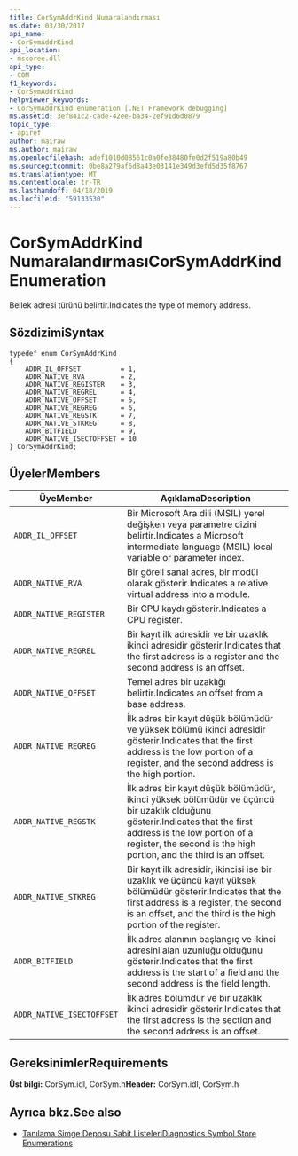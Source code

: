 ```yaml
---
title: CorSymAddrKind Numaralandırması
ms.date: 03/30/2017
api_name:
- CorSymAddrKind
api_location:
- mscoree.dll
api_type:
- COM
f1_keywords:
- CorSymAddrKind
helpviewer_keywords:
- CorSymAddrKind enumeration [.NET Framework debugging]
ms.assetid: 3ef841c2-cade-42ee-ba34-2ef91d6d0879
topic_type:
- apiref
author: mairaw
ms.author: mairaw
ms.openlocfilehash: adef1010d08561c0a0fe38480fe0d2f519a80b49
ms.sourcegitcommit: 0be8a279af6d8a43e03141e349d3efd5d35f8767
ms.translationtype: MT
ms.contentlocale: tr-TR
ms.lasthandoff: 04/18/2019
ms.locfileid: "59133530"
---
```

# <a name="corsymaddrkind-enumeration"></a><span data-ttu-id="d2e6d-102">CorSymAddrKind Numaralandırması</span><span class="sxs-lookup"><span data-stu-id="d2e6d-102">CorSymAddrKind Enumeration</span></span>
<span data-ttu-id="d2e6d-103">Bellek adresi türünü belirtir.</span><span class="sxs-lookup"><span data-stu-id="d2e6d-103">Indicates the type of memory address.</span></span>  
  
## <a name="syntax"></a><span data-ttu-id="d2e6d-104">Sözdizimi</span><span class="sxs-lookup"><span data-stu-id="d2e6d-104">Syntax</span></span>  
  
```  
typedef enum CorSymAddrKind  
{  
    ADDR_IL_OFFSET          = 1,  
    ADDR_NATIVE_RVA         = 2,  
    ADDR_NATIVE_REGISTER    = 3,  
    ADDR_NATIVE_REGREL      = 4,  
    ADDR_NATIVE_OFFSET      = 5,  
    ADDR_NATIVE_REGREG      = 6,  
    ADDR_NATIVE_REGSTK      = 7,  
    ADDR_NATIVE_STKREG      = 8,  
    ADDR_BITFIELD           = 9,  
    ADDR_NATIVE_ISECTOFFSET = 10  
} CorSymAddrKind;  
```  
  
## <a name="members"></a><span data-ttu-id="d2e6d-105">Üyeler</span><span class="sxs-lookup"><span data-stu-id="d2e6d-105">Members</span></span>  
  
|<span data-ttu-id="d2e6d-106">Üye</span><span class="sxs-lookup"><span data-stu-id="d2e6d-106">Member</span></span>|<span data-ttu-id="d2e6d-107">Açıklama</span><span class="sxs-lookup"><span data-stu-id="d2e6d-107">Description</span></span>|  
|------------|-----------------|  
|`ADDR_IL_OFFSET`|<span data-ttu-id="d2e6d-108">Bir Microsoft Ara dili (MSIL) yerel değişken veya parametre dizini belirtir.</span><span class="sxs-lookup"><span data-stu-id="d2e6d-108">Indicates a Microsoft intermediate language (MSIL) local variable or parameter index.</span></span>|  
|`ADDR_NATIVE_RVA`|<span data-ttu-id="d2e6d-109">Bir göreli sanal adres, bir modül olarak gösterir.</span><span class="sxs-lookup"><span data-stu-id="d2e6d-109">Indicates a relative virtual address into a module.</span></span>|  
|`ADDR_NATIVE_REGISTER`|<span data-ttu-id="d2e6d-110">Bir CPU kaydı gösterir.</span><span class="sxs-lookup"><span data-stu-id="d2e6d-110">Indicates a CPU register.</span></span>|  
|`ADDR_NATIVE_REGREL`|<span data-ttu-id="d2e6d-111">Bir kayıt ilk adresidir ve bir uzaklık ikinci adresidir gösterir.</span><span class="sxs-lookup"><span data-stu-id="d2e6d-111">Indicates that the first address is a register and the second address is an offset.</span></span>|  
|`ADDR_NATIVE_OFFSET`|<span data-ttu-id="d2e6d-112">Temel adres bir uzaklığı belirtir.</span><span class="sxs-lookup"><span data-stu-id="d2e6d-112">Indicates an offset from a base address.</span></span>|  
|`ADDR_NATIVE_REGREG`|<span data-ttu-id="d2e6d-113">İlk adres bir kayıt düşük bölümüdür ve yüksek bölümü ikinci adresidir gösterir.</span><span class="sxs-lookup"><span data-stu-id="d2e6d-113">Indicates that the first address is the low portion of a register, and the second address is the high portion.</span></span>|  
|`ADDR_NATIVE_REGSTK`|<span data-ttu-id="d2e6d-114">İlk adres bir kayıt düşük bölümüdür, ikinci yüksek bölümüdür ve üçüncü bir uzaklık olduğunu gösterir.</span><span class="sxs-lookup"><span data-stu-id="d2e6d-114">Indicates that the first address is the low portion of a register, the second is the high portion, and the third is an offset.</span></span>|  
|`ADDR_NATIVE_STKREG`|<span data-ttu-id="d2e6d-115">Bir kayıt ilk adresidir, ikincisi ise bir uzaklık ve üçüncü kayıt yüksek bölümüdür gösterir.</span><span class="sxs-lookup"><span data-stu-id="d2e6d-115">Indicates that the first address is a register, the second is an offset, and the third is the high portion of the register.</span></span>|  
|`ADDR_BITFIELD`|<span data-ttu-id="d2e6d-116">İlk adres alanının başlangıç ve ikinci adresini alan uzunluğu olduğunu gösterir.</span><span class="sxs-lookup"><span data-stu-id="d2e6d-116">Indicates that the first address is the start of a field and the second address is the field length.</span></span>|  
|`ADDR_NATIVE_ISECTOFFSET`|<span data-ttu-id="d2e6d-117">İlk adres bölümdür ve bir uzaklık ikinci adresidir gösterir.</span><span class="sxs-lookup"><span data-stu-id="d2e6d-117">Indicates that the first address is the section and the second address is an offset.</span></span>|  
  
## <a name="requirements"></a><span data-ttu-id="d2e6d-118">Gereksinimler</span><span class="sxs-lookup"><span data-stu-id="d2e6d-118">Requirements</span></span>  
 <span data-ttu-id="d2e6d-119">**Üst bilgi:** CorSym.idl, CorSym.h</span><span class="sxs-lookup"><span data-stu-id="d2e6d-119">**Header:** CorSym.idl, CorSym.h</span></span>  
  
## <a name="see-also"></a><span data-ttu-id="d2e6d-120">Ayrıca bkz.</span><span class="sxs-lookup"><span data-stu-id="d2e6d-120">See also</span></span>

- [<span data-ttu-id="d2e6d-121">Tanılama Simge Deposu Sabit Listeleri</span><span class="sxs-lookup"><span data-stu-id="d2e6d-121">Diagnostics Symbol Store Enumerations</span></span>](../../../../docs/framework/unmanaged-api/diagnostics/diagnostics-symbol-store-enumerations.md)
